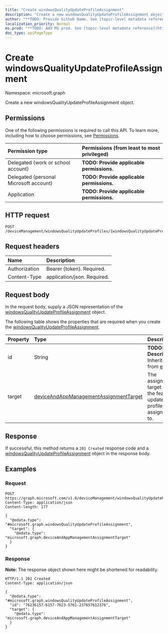 ```yaml
---
title: "Create windowsQualityUpdateProfileAssignment"
description: "Create a new windowsQualityUpdateProfileAssignment object."
author: "**TODO: Provide Github Name. See [topic-level metadata reference](https://msgo.azurewebsites.net/add/document/guidelines/metadata.html#topic-level-metadata)**"
localization_priority: Normal
ms.prod: "**TODO: Add MS prod. See [topic-level metadata reference](https://msgo.azurewebsites.net/add/document/guidelines/metadata.html#topic-level-metadata)**"
doc_type: apiPageType
---
```


# Create windowsQualityUpdateProfileAssignment
Namespace: microsoft.graph



Create a new windowsQualityUpdateProfileAssignment object.

## Permissions
One of the following permissions is required to call this API. To learn more, including how to choose permissions, see [Permissions](/graph/permissions-reference).

|Permission type|Permissions (from least to most privileged)|
|:---|:---|
|Delegated (work or school account)|**TODO: Provide applicable permissions.**|
|Delegated (personal Microsoft account)|**TODO: Provide applicable permissions.**|
|Application|**TODO: Provide applicable permissions.**|

## HTTP request

<!-- {
  "blockType": "ignored"
}
-->
``` http
POST /deviceManagement/windowsQualityUpdateProfiles/{windowsQualityUpdateProfileId}/assignments
```

## Request headers
|Name|Description|
|:---|:---|
|Authorization|Bearer {token}. Required.|
|Content-Type|application/json. Required.|

## Request body
In the request body, supply a JSON representation of the [windowsQualityUpdateProfileAssignment](../resources/windowsqualityupdateprofileassignment.md) object.

The following table shows the properties that are required when you create the [windowsQualityUpdateProfileAssignment](../resources/windowsqualityupdateprofileassignment.md).

|Property|Type|Description|
|:---|:---|:---|
|id|String|**TODO: Add Description** Inherited from [entity](../resources/entity.md)|
|target|[deviceAndAppManagementAssignmentTarget](../resources/deviceandappmanagementassignmenttarget.md)|The assignment target that the feature update profile is assigned to.|



## Response

If successful, this method returns a `201 Created` response code and a [windowsQualityUpdateProfileAssignment](../resources/windowsqualityupdateprofileassignment.md) object in the response body.

## Examples

### Request
<!-- {
  "blockType": "request",
  "name": "create_windowsqualityupdateprofileassignment_from_"
}
-->
``` http
POST https://graph.microsoft.com/v1.0/deviceManagement/windowsQualityUpdateProfiles/{windowsQualityUpdateProfileId}/assignments
Content-Type: application/json
Content-length: 177

{
  "@odata.type": "#microsoft.graph.windowsQualityUpdateProfileAssignment",
  "target": {
    "@odata.type": "microsoft.graph.deviceAndAppManagementAssignmentTarget"
  }
}
```


### Response
**Note:** The response object shown here might be shortened for readability.
<!-- {
  "blockType": "response",
  "truncated": true,
  "@odata.type": "microsoft.graph.windowsQualityUpdateProfileAssignment"
}
-->
``` http
HTTP/1.1 201 Created
Content-Type: application/json

{
  "@odata.type": "#microsoft.graph.windowsQualityUpdateProfileAssignment",
  "id": "76236157-6157-7623-5761-237657612376",
  "target": {
    "@odata.type": "microsoft.graph.deviceAndAppManagementAssignmentTarget"
  }
}
```

